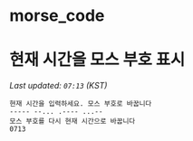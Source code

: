 # morse_code
# 현재 시간을 모스 부호 표시
<!-- MORSE_TIME_START -->
_Last updated: `07:13` (KST)_

```
현재 시간을 입력하세요. 모스 부호로 바꿉니다
----- --... .---- ...--
모스 부호를 다시 현재 시간으로 바꿉니다
0713
```
<!-- MORSE_TIME_END -->
